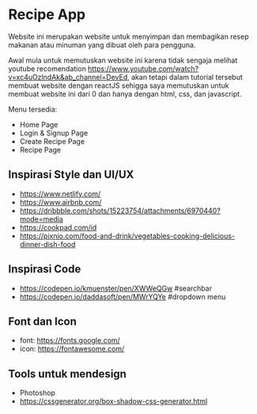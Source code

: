 # Recipe App

Website ini merupakan website untuk menyimpan dan membagikan resep makanan atau minuman yang dibuat oleh para pengguna.

Awal mula untuk memutuskan website ini karena tidak sengaja melihat youtube recomendation https://www.youtube.com/watch?v=xc4uOzlndAk&ab_channel=DevEd, akan tetapi dalam tutorial tersebut membuat website dengan reactJS sehigga saya memutuskan untuk membuat website ini dari 0 dan hanya dengan html, css, dan javascript.

Menu tersedia:

- Home Page
- Login & Signup Page
- Create Recipe Page
- Recipe Page

## Inspirasi Style dan UI/UX

- https://www.netlify.com/
- https://www.airbnb.com/
- https://dribbble.com/shots/15223754/attachments/6970440?mode=media
- https://cookpad.com/id
- https://pixnio.com/food-and-drink/vegetables-cooking-delicious-dinner-dish-food

## Inspirasi Code

- https://codepen.io/kmuenster/pen/XWWeQGw #searchbar
- https://codepen.io/daddasoft/pen/MWrYQYe #dropdown menu

## Font dan Icon

- font: https://fonts.google.com/
- icon: https://fontawesome.com/

## Tools untuk mendesign

- Photoshop
- https://cssgenerator.org/box-shadow-css-generator.html